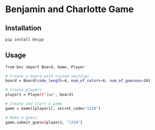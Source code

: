 # Benjamin and Charlotte Game

## Installation

```bash
pip install bncpy
```

## Usage

```bash
from bnc import Board, Game, Player

# Create a board with custom settings
board = Board(code_length=4, num_of_colors=6, num_of_guesses=10)

# Create players
player1 = Player("Jae", board)

# Create and start a game
game = Game([player1], secret_code="1234")

# Make a guess
game.submit_guess(player1, "1234")
```
